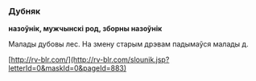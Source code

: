 ### Дубняк
**назоўнік, мужчынскі род, зборны назоўнік**

Малады дубовы лес. На змену старым дрэвам падымаўся малады д.

<a rel="author">[http://rv-blr.com/](http://rv-blr.com/slounik.jsp?letterId=0&maskId=0&pageId=883)</a>
